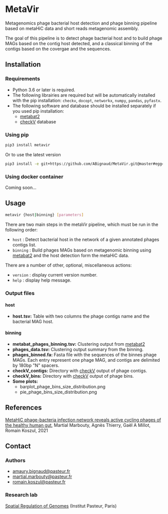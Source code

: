 # MetaVir

Metagenomics phage bacterial host detection and phage binning pipeline based on metaHiC data and short reads metagenomic assembly.

The goal of this pipeline is to detect phage bacterial host and to build phage MAGs based on the contig host detected, and a classical binning of the contigs based on the covergae and the sequences.

## Installation

### Requirements

* Python 3.6 or later is required.
* The following librairies are required but will be automatically installed with the pip installation: `checkv`, `docopt`, `networkx`, `numpy`, `pandas`, `pyfastx`.
* The following software and database should be installed separately if you used pip installation:
  * [metabat2](https://bitbucket.org/berkeleylab/metabat/src/master/)
  * [checkV](https://bitbucket.org/berkeleylab/checkv/src/master/) database

### Using pip

```sh
pip3 install metavir
```

Or to use the latest version

```sh
pip3 install -e git+https://github.com/ABignaud/MetaVir.git@master#egg=metator
```

### Using docker container

Coming soon...

## Usage

```sh
metavir {host|binning} [parameters]
```

There are two main steps in the metaVir pipeline, which must be run in the following order:

* `host` : Detect bacterial host in the network of a given annotated phages contigs list.
* `binning` : Build phages MAGs based on metagenomic binning using [metabat2](https://bitbucket.org/berkeleylab/metabat/src/master/) and the host detection form the metaHiC data.

There are a number of other, optional, miscellaneous actions:

* `version` : display current version number.
* `help` : display help message.

### Output files

#### host

* **host.tsv:** Table with two columns the phage contigs name and the bacterial MAG host.

#### binning

* **metabat_phages_binning.tsv:** Clustering output from [metabat2](https://bitbucket.org/berkeleylab/metabat/src/master/)
* **phages_data.tsv:** Clustering output summary from the binning.
* **phages_binned.fa:** Fasta file with the sequences of the binnes phage MAGs. Each entry represent one phage MAG, and contigs are delimited by 180bp "N" spacers.
* **checkV_contigs:** Directory with [checkV](https://bitbucket.org/berkeleylab/checkv/src/master/) output of phage contigs.
* **checkV_bins:** Directory with [checkV](https://bitbucket.org/berkeleylab/checkv/src/master/) output of phage bins.
* **Some plots:**
  * barplot_phage_bins_size_distribution.png
  * pie_phage_bins_size_distribution.png

## References

[MetaHiC phage-bacteria infection network reveals active cycling phages of the healthy human gut](https://elifesciences.org/articles/60608),  Martial Marbouty, Agnès Thierry, Gaël A Millot, Romain Koszul, 2021

## Contact

### Authors

* amaury.bignaud@pasteur.fr
* martial.marbouty@pasteur.fr
* romain.koszul@pasteur.fr

### Research lab

[Spatial Regulation of Genomes](https://research.pasteur.fr/en/team/spatial-regulation-of-genomes/) (Institut Pasteur, Paris)
